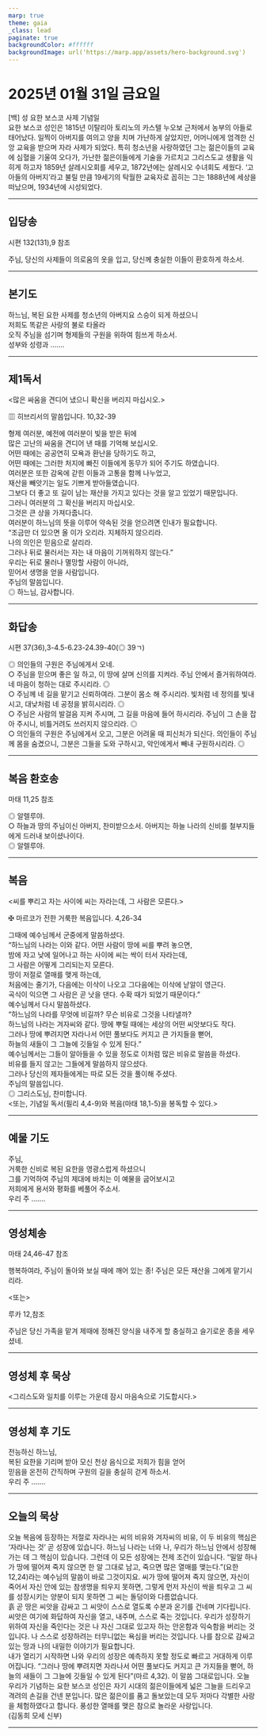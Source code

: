 ```yaml
---
marp: true
theme: gaia
_class: lead
paginate: true
backgroundColor: #ffffff
backgroundImage: url('https://marp.app/assets/hero-background.svg')
---
```


# 2025년 01월 31일 금요일

[백] 성 요한 보스코 사제 기념일  
요한 보스코 성인은 1815년 이탈리아 토리노의 카스텔 누오보 근처에서 농부의 아들로 태어났다. 일찍이 아버지를 여의고 양을 치며 가난하게 살았지만, 어머니에게 엄격한 신앙 교육을 받으며 자라 사제가 되었다. 특히 청소년을 사랑하였던 그는 젊은이들의 교육에 심혈을 기울여 오다가, 가난한 젊은이들에게 기술을 가르치고 그리스도교 생활을 익히게 하고자 1859년 살레시오회를 세우고, 1872년에는 살레시오 수녀회도 세웠다. ‘고아들의 아버지’라고 불릴 만큼 19세기의 탁월한 교육자로 꼽히는 그는 1888년에 세상을 떠났으며, 1934년에 시성되었다.




---

## 입당송

시편 132(131),9 참조

주님, 당신의 사제들이 의로움의 옷을 입고, 당신께 충실한 이들이 환호하게 하소서.  
  


---

## 본기도

하느님, 복된 요한 사제를 청소년의 아버지요 스승이 되게 하셨으니  
저희도 똑같은 사랑의 불로 타올라  
오직 주님을 섬기며 형제들의 구원을 위하여 힘쓰게 하소서.  
성부와 성령과 …….  
  


---

## 제1독서

<많은 싸움을 견디어 냈으니 확신을 버리지 마십시오.>

▥ 히브리서의 말씀입니다. 10,32-39

형제 여러분, 예전에 여러분이 빛을 받은 뒤에  
많은 고난의 싸움을 견디어 낸 때를 기억해 보십시오.  
어떤 때에는 공공연히 모욕과 환난을 당하기도 하고,  
어떤 때에는 그러한 처지에 빠진 이들에게 동무가 되어 주기도 하였습니다.  
여러분은 또한 감옥에 갇힌 이들과 고통을 함께 나누었고,  
재산을 빼앗기는 일도 기쁘게 받아들였습니다.  
그보다 더 좋고 또 길이 남는 재산을 가지고 있다는 것을 알고 있었기 때문입니다.  
그러니 여러분의 그 확신을 버리지 마십시오.  
그것은 큰 상을 가져다줍니다.  
여러분이 하느님의 뜻을 이루어 약속된 것을 얻으려면 인내가 필요합니다.  
“조금만 더 있으면 올 이가 오리라. 지체하지 않으리라.  
나의 의인은 믿음으로 살리라.  
그러나 뒤로 물러서는 자는 내 마음이 기꺼워하지 않는다.”  
우리는 뒤로 물러나 멸망할 사람이 아니라,  
믿어서 생명을 얻을 사람입니다.  
주님의 말씀입니다.  
◎ 하느님, 감사합니다.  
  


---

## 화답송

시편 37(36),3-4.5-6.23-24.39-40(◎ 39ㄱ)

◎ 의인들의 구원은 주님에게서 오네.  
○ 주님을 믿으며 좋은 일 하고, 이 땅에 살며 신의를 지켜라. 주님 안에서 즐거워하여라. 네 마음이 청하는 대로 주시리라. ◎  
○ 주님께 네 길을 맡기고 신뢰하여라. 그분이 몸소 해 주시리라. 빛처럼 네 정의를 빛내시고, 대낮처럼 네 공정을 밝히시리라. ◎  
○ 주님은 사람의 발걸음 지켜 주시며, 그 길을 마음에 들어 하시리라. 주님이 그 손을 잡아 주시니, 비틀거려도 쓰러지지 않으리라. ◎  
○ 의인들의 구원은 주님에게서 오고, 그분은 어려울 때 피신처가 되신다. 의인들이 주님께 몸을 숨겼으니, 그분은 그들을 도와 구하시고, 악인에게서 빼내 구원하시리라. ◎  
  


---

## 복음 환호송

마태 11,25 참조

◎ 알렐루야.  
○ 하늘과 땅의 주님이신 아버지, 찬미받으소서. 아버지는 하늘 나라의 신비를 철부지들에게 드러내 보이셨나이다.  
◎ 알렐루야.  
  


---

## 복음

<씨를 뿌리고 자는 사이에 씨는 자라는데, 그 사람은 모른다.>

✠ 마르코가 전한 거룩한 복음입니다. 4,26-34

그때에 예수님께서 군중에게 말씀하셨다.  
“하느님의 나라는 이와 같다. 어떤 사람이 땅에 씨를 뿌려 놓으면,  
밤에 자고 낮에 일어나고 하는 사이에 씨는 싹이 터서 자라는데,  
그 사람은 어떻게 그리되는지 모른다.  
땅이 저절로 열매를 맺게 하는데,  
처음에는 줄기가, 다음에는 이삭이 나오고 그다음에는 이삭에 낟알이 영근다.  
곡식이 익으면 그 사람은 곧 낫을 댄다. 수확 때가 되었기 때문이다.”  
예수님께서 다시 말씀하셨다.  
“하느님의 나라를 무엇에 비길까? 무슨 비유로 그것을 나타낼까?  
하느님의 나라는 겨자씨와 같다. 땅에 뿌릴 때에는 세상의 어떤 씨앗보다도 작다.  
그러나 땅에 뿌려지면 자라나서 어떤 풀보다도 커지고 큰 가지들을 뻗어,  
하늘의 새들이 그 그늘에 깃들일 수 있게 된다.”  
예수님께서는 그들이 알아들을 수 있을 정도로 이처럼 많은 비유로 말씀을 하셨다.  
비유를 들지 않고는 그들에게 말씀하지 않으셨다.  
그러나 당신의 제자들에게는 따로 모든 것을 풀이해 주셨다.  
주님의 말씀입니다.  
◎ 그리스도님, 찬미합니다.  
<또는, 기념일 독서(필리 4,4-9)와 복음(마태 18,1-5)을 봉독할 수 있다.>  
  


---

## 예물 기도

주님,  
거룩한 신비로 복된 요한을 영광스럽게 하셨으니  
그를 기억하여 주님의 제대에 바치는 이 예물을 굽어보시고  
저희에게 용서와 평화를 베풀어 주소서.  
우리 주 …….  
  


---

## 영성체송

마태 24,46-47 참조

행복하여라, 주님이 돌아와 보실 때에 깨어 있는 종! 주님은 모든 재산을 그에게 맡기시리라.  
  
<또는>  
  
루카 12,참조  
  
주님은 당신 가족을 맡겨 제때에 정해진 양식을 내주게 할 충실하고 슬기로운 종을 세우셨네.  


---

## 영성체 후 묵상

<그리스도와 일치를 이루는 가운데 잠시 마음속으로 기도합시다.>  


---

## 영성체 후 기도

전능하신 하느님,  
복된 요한을 기리며 받아 모신 천상 음식으로 저희가 힘을 얻어  
믿음을 온전히 간직하며 구원의 길을 충실히 걷게 하소서.  
우리 주 …….  
  


---

## 오늘의 묵상

오늘 복음에 등장하는 저절로 자라나는 씨의 비유와 겨자씨의 비유, 이 두 비유의 핵심은 ‘자라나는 것’ 곧 성장에 있습니다. 하느님 나라는 너와 나, 우리가 하느님 안에서 성장해 가는 데 그 핵심이 있습니다. 그런데 이 모든 성장에는 전제 조건이 있습니다. “밀알 하나가 땅에 떨어져 죽지 않으면 한 알 그대로 남고, 죽으면 많은 열매를 맺는다.”(요한 12,24)라는 예수님의 말씀이 바로 그것이지요. 씨가 땅에 떨어져 죽지 않으면, 자신이 죽어서 자신 안에 있는 참생명을 틔우지 못하면, 그렇게 먼저 자신이 싹을 틔우고 그 씨를 성장시키는 양분이 되지 못하면 그 씨는 돌덩이와 다름없습니다.  
흙 곧 땅은 씨앗을 감싸고 그 씨앗이 스스로 열도록 수분과 온기를 건네며 기다립니다. 씨앗은 여기에 화답하여 자신을 열고, 내주며, 스스로 죽는 것입니다. 우리가 성장하기 위하여 자신을 죽인다는 것은 나 자신 그대로 있고자 하는 안온함과 익숙함을 버리는 것입니다. 나 스스로 성장하려는 터무니없는 욕심을 버리는 것입니다. 나를 참으로 감싸고 있는 땅과 나의 내밀한 이야기가 필요합니다.  
내가 열리기 시작하면 나와 우리의 성장은 예측하지 못할 정도로 빠르고 거대하게 이루어집니다. “그러나 땅에 뿌려지면 자라나서 어떤 풀보다도 커지고 큰 가지들을 뻗어, 하늘의 새들이 그 그늘에 깃들일 수 있게 된다”(마르 4,32). 이 말씀 그대로입니다. 오늘 우리가 기념하는 요한 보스코 성인은 자기 시대의 젊은이들에게 넓은 그늘을 드리우고 격려의 손길을 건넨 분입니다. 많은 젊은이를 품고 돌보았는데 모두 저마다 각별한 사랑을 체험하였다고 합니다. 풍성한 열매를 맺은 참으로 놀라운 사랑입니다.  
(김동희 모세 신부)  


---